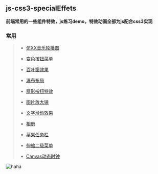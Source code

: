 ## js-css3-specialEffets

**前端常用的一些组件特效，js练习demo，特效动画全部为js配合css3实现**

### 常用

>+ [仿XX音乐轮播图](https://tanf1995.github.io/js-css3-specialEffets/仿XX音乐轮播图/index.html)
>
>+ [变色按钮菜单](https://tanf1995.github.io/js-css3-specialEffets/变色按钮菜单/index.html)
>
>+ [百叶窗效果](https://tanf1995.github.io/js-css3-specialEffets/百叶窗效果/index.html)
>
>+ [瀑布布局](https://tanf1995.github.io/js-css3-specialEffets/瀑布布局/waterfall.html)
>
>+ [扇形按钮特效](https://tanf1995.github.io/js-css3-specialEffets/扇形按钮特效/index.html)
>
>+ [图片放大镜](https://tanf1995.github.io/js-css3-specialEffets/图片放大镜/index.html)
>
>+ [文字滑动效果](https://tanf1995.github.io/js-css3-specialEffets/文字滑动效果/index.html)
>
>+ [相册](https://tanf1995.github.io/js-css3-specialEffets/相册/index.html)
>
>+ [苹果任务栏](https://tanf1995.github.io/js-css3-specialEffets/苹果任务栏/index.html)
>
>+ [伸缩二级菜单](https://tanf1995.github.io/js-css3-specialEffets/伸缩二级菜单/index.html)
>
>+ [Canvas动态时钟](https://tanf1995.github.io/js-css3-specialEffets/Canvas动态时钟/index.html)

![haha](https://timgsa.baidu.com/timg?image&quality=80&size=b9999_10000&sec=1535988754564&di=a4f329fee195e3c3230cb94be0859dbd&imgtype=0&src=http%3A%2F%2Fimg3.duitang.com%2Fuploads%2Fitem%2F201601%2F15%2F20160115223205_CWRdv.thumb.700_0.jpeg)
